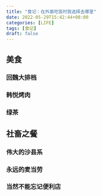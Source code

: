 ```yaml
---
title: "食记：在外面吃饭时我选择去哪里"
date: 2022-05-29T15:42:44+08:00
categories: [LIFE]
tags: [食记]
draft: false
---
```



<!--more-->

## 美食

### 回魏大排档

### 韩悦烤肉

### 绿茶

## 社畜之餐
### 伟大的沙县系

### 永远的麦当劳

### 当然不能忘记便利店

